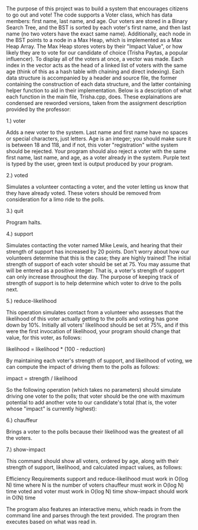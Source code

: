 The purpose of this project was to build a system that encourages citizens to go out and vote! The code supports a Voter class, which has data members: first name, last name, and age. Our voters are stored in a Binary Search Tree, and the BST is sorted by each voter's first name, and then last name (no two voters have the exact same name). Additionally, each node in the BST points to a node in a Max Heap, which is implemented as a Max Heap Array. The Max Heap stores voters by their  "Impact Value", or how likely they are to vote for our candidate of choice (Trisha Paytas, a popular influencer). To display all of the voters at once, a vector was made. Each index in the vector acts as the head of a linked list of voters with the same age (think of this as a hash table with chaining and direct indexing). Each data structure is accompanied by a header and source file, the former containing the construction of each data structure, and the latter containing helper function to aid in their implementation. Below is a description of what each function in the main file, Trisha.cpp, does. These explainations are condensed are reworded versions, taken from the assignment description provided by the professor:


1.) voter <last-name> <first-name> <age>

Adds a new voter to the system. Last name and first name have no spaces or special characters, just letters. Age is an integer; you should make sure it is between 18 and 118, and if not, this voter "registration" withe system should be rejected. Your program should also reject a voter with the same first name, last name, and age, as a voter already in the system. Purple text is typed by the user, green text is output produced by your program.



2.) voted <last-name> <first-name> <age>

Simulates a volunteer contacting a voter, and the voter letting us know that they have already voted. These voters should be removed from consideration for a limo ride to the polls.



3.) quit

Program halts.



4.) support <last-name> <first-name> <strength>

Simulates contacting the voter named Mike Lewis, and hearing that their strength of support has increased by 20 points. Don't worry about how our volunteers determine that this is the case; they are highly trained! The initial strength of support of each voter should be set at 75.  You may assume that <strength> will be entered as a positive integer. That is, a voter's strength of support can only increase throughout the day. The purpose of keeping track of strength of support is to help determine which voter to drive to the polls next.



5.) reduce-likelihood <last-name> <first-name> <reduction>

This operation simulates contact from a volunteer who assesses that the likelihood of this voter actually getting to the polls and voting has gone down by 10%.  Initially all voters' likelihood should be set at 75%, and if this were the first invocation of likelihood, your program should change that value, for this voter, as follows:

likelihood = likelihood * (100 - reduction)

By maintaining each voter's strength of support, and likelihood of voting, we can compute the impact of driving them to the polls as follows:

impact = strength / likelihood

So the following operation (which takes no parameters) should simulate driving one voter to the polls; that voter should be the one with maximum potential to add another vote to our candidate's total (that is, the voter whose "impact" is currently highest):



6.) chauffeur 

Brings a voter to the polls because their likelihood was the greatest of all the voters.



7.) show-impact

This command should show all voters, ordered by age, along with their strength of support, likelihood, and calculated impact values, as follows:



Efficiency Requirements
support and reduce-likelihood must work in O(log N) time where N is the number of voters
chauffeur must work in O(log N) time
voted and voter must work in O(log N) time
show-impact should work in O(N) time

The program also features an interactive menu, which reads in from the command line and parses through the text provided. The program then executes based on what was read in.
